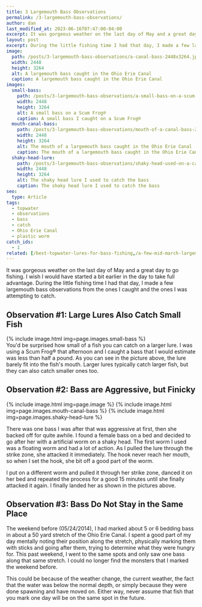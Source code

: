 ```yaml
---
title: 3 Largemouth Bass Observations
permalink: /3-largemouth-bass-observations/
author: dan
last_modified_at: 2023-06-16T07:47:00-04:00
excerpt: It was gorgeous weather on the last day of May and a great day to go fishing. During the little fishing time I had, I made a few observations about the largemouth bass I caught and was attempting to catch.
layout: post
excerpt: During the little fishing time I had that day, I made a few largemouth bass observations from the ones I caught and the ones I was attempting to catch.
image:
  path: /posts/3-largemouth-bass-observations/a-canal-bass-2448x3264.jpg
  width: 2448
  height: 3264
  alt: A largemouth bass caught in the Ohio Erie Canal
  caption: A largemouth bass caught in the Ohio Erie Canal
images:
  small-bass:
    path: /posts/3-largemouth-bass-observations/a-small-bass-on-a-scum-frog-2448x3264.jpg
    width: 2448
    height: 3264
    alt: A small bass on a Scum Frog®
    caption: A small bass I caught on a Scum Frog®
  mouth-canal-bass:
    path: /posts/3-largemouth-bass-observations/mouth-of-a-canal-bass-2448x3264.jpg
    width: 2448
    height: 3264
    alt: The mouth of a largemouth bass caught in the Ohio Erie Canal
    caption: The mouth of a largemouth bass caught in the Ohio Erie Canal
  shaky-head-lure:
    path: /posts/3-largemouth-bass-observations/shaky-head-used-on-a-canal-bass-2448x3264.jpg
    width: 2448
    height: 3264
    alt: The shaky head lure I used to catch the bass
    caption: The shaky head lure I used to catch the bass
seo:
  type: Article
tags:
  - topwater
  - observations
  - bass
  - catch
  - Ohio Erie Canal
  - plastic worm
catch_ids:
  - 1
related: [/best-topwater-lures-for-bass-fishing,/a-few-mid-march-largemouth-bass/,/mosquito-lake-2012/,]
---
```

It was gorgeous weather on the last day of May and a great day to go fishing. I wish I would have started a bit earlier in the day to take full advantage. During the little fishing time I had that day, I made a few largemouth bass observations from the ones I caught and the ones I was attempting to catch.

## Observation #1: Large Lures Also Catch Small Fish

<div class="gallery">
  {% include image.html img=page.images.small-bass %}
</div>
You'd be surprised how small of a fish you can catch on a larger lure. I was using a Scum Frog® that afternoon and I caught a bass that I would estimate was less than half a pound. As you can see in the picture above, the lure barely fit into the fish's mouth. Larger lures typically catch larger fish, but they can also catch smaller ones too.

## Observation #2: Bass are Aggressive, but Finicky

<div class="gallery">
  {% include image.html img=page.image %}
  {% include image.html img=page.images.mouth-canal-bass %}
  {% include image.html img=page.images.shaky-head-lure %}
</div>

There was one bass I was after that was aggressive at first, then she backed off for quite awhile. I found a female bass on a bed and decided to go after her with a artificial worm on a shaky head. The first worm I used was a floating worm and had a lot of action. As I pulled the lure through the strike zone, she attacked it immediately. The hook never reach her mouth, so when I set the hook, she bit off a good part of the worm.

I put on a different worm and pulled it through her strike zone, danced it on her bed and repeated the process for a good 15 minutes until she finally attacked it again. I finally landed her as shown in the pictures above.

## Observation #3: Bass Do Not Stay in the Same Place

The weekend before (05/24/2014), I had marked about 5 or 6 bedding bass in about a 50 yard stretch of the Ohio Erie Canal. I spent a good part of my day mentally noting their position along the stretch, physically marking them with sticks and going after them, trying to determine what they were hungry for. This past weekend, I went to the same spots and only saw one bass along that same stretch. I could no longer find the monsters that I marked the weekend before.

This could be because of the weather change, the current weather, the fact that the water was below the normal depth, or simply because they were done spawning and have moved on. Either way, never assume that fish that you mark one day will be on the same spot in the future.
